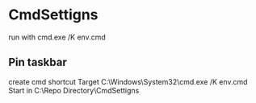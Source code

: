 # CmdSettigns

run with cmd.exe /K env.cmd

## Pin taskbar
create cmd shortcut
Target C:\Windows\System32\cmd.exe /K env.cmd
Start in C:\Repo Directory\CmdSettigns